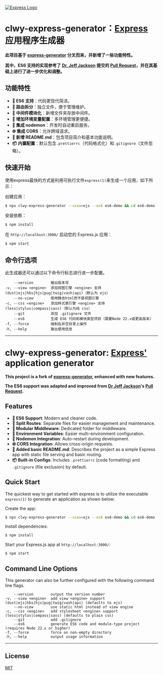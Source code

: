 [![Express Logo](https://i.cloudup.com/zfY6lL7eFa-3000x3000.png)](http://expressjs.com/)

# clwy-express-generator：[Express](https://www.npmjs.com/package/express) 应用程序生成器

**此项目基于 [express-generator](https://github.com/expressjs/generator) 分叉而来，并新增了一些功能特性。**

**其中，ES6 支持的实现参考了 [Dr. Jeff Jackson](https://github.com/drjeffjackson) 提交的 [Pull Request](https://github.com/expressjs/generator/pull/316)，并在其基础上进行了进一步优化和调整。**

## 功能特性

- **🚀 ES6 支持**：代码更现代简洁。
- **🔀 路由拆分**：独立文件，便于管理维护。
- **📁 中间件模块化**：新增文件夹存放中间件。
- **🔧 增加环境变量配置**：多环境管理更便捷。
- **🔄 集成 nodemon**：开发时自动重启服务。
- **🌐 集成 CORS**：允许跨域请求。
- **📄 新增 README.md**：包含项目简介和基本功能说明。
- **📦 内置配置**：默认包含`.prettierrc`（代码格式化）和`.gitignore`（文件忽略）。

## 快速开始

使用express最快的方式是利用可执行文件`express(1)`来生成一个应用，如下所示：

创建应用：

```bash
$ npx clwy-express-generator --view=ejs --es6 es6-demo && cd es6-demo
```

安装依赖：

```bash
$ npm install
```

在 `http://localhost:3000/` 启动您的 Express.js 应用：

```bash
$ npm start
```

## 命令行选项

此生成器还可以通过以下命令行标志进行进一步配置。

        --version        输出版本号
    -v, --view <engine>  添加视图引擎 <engine> 支持 (dust|ejs|hbs|hjs|pug|twig|vash|api)（默认为 ejs）
        --no-view        使用静态html而不是视图引擎
    -c, --css <engine>   添加样式表引擎 <engine> 支持 (less|stylus|compass|sass)（默认为纯 css）
        --git            添加 .gitignore 文件
        --es6            生成 ES6 代码和模块类型项目（需要Node 22.x或更高版本）
    -f, --force          强制在非空目录上操作
    -h, --help           输出使用信息

------------

# clwy-express-generator: [Express'](https://www.npmjs.com/package/express) application generator

**This project is a fork of [express-generator](https://github.com/expressjs/generator), enhanced with new features.**

**The ES6 support was adapted and improved from [Dr Jeff Jackson](https://github.com/drjeffjackson)'s [Pull Request](https://github.com/expressjs/generator/pull/316).**

## Features

- **🚀 ES6 Support**: Modern and cleaner code.
- **🔀 Split Routes**: Separate files for easier management and maintenance.
- **📁 Modular Middleware**: Dedicated folder for middleware.
- **🔧 Environment Variables**: Easier multi-environment configuration.
- **🔄 Nodemon Integration**: Auto-restart during development.
- **🌐 CORS Integration**: Allows cross-origin requests.
- **📄 Added basic README.md**: Describes the project as a simple Express app with static file serving and basic routing.
- **📦 Built-in Configs**: Includes `.prettierrc` (code formatting) and `.gitignore` (file exclusion) by default.

## Quick Start

The quickest way to get started with express is to utilize the executable `express(1)` to generate an application as shown below:

Create the app:

```bash
$ npx clwy-express-generator --view=ejs --es6 es6-demo && cd es6-demo
```

Install dependencies:

```bash
$ npm install
```

Start your Express.js app at `http://localhost:3000/`:

```bash
$ npm start
```

## Command Line Options

This generator can also be further configured with the following command line flags.

        --version        output the version number
    -v, --view <engine>  add view <engine> support (dust|ejs|hbs|hjs|pug|twig|vash|api) (defaults to ejs)
        --no-view        use static html instead of view engine
    -c, --css <engine>   add stylesheet <engine> support (less|stylus|compass|sass) (defaults to plain css)
        --git            add .gitignore
        --es6            generate ES6 code and module-type project (requires Node 22.x or higher)
    -f, --force          force on non-empty directory
    -h, --help           output usage information

------------

## License

[MIT](LICENSE)
